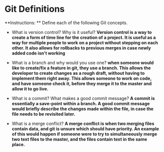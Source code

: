 # Git Definitions

**Instructions: ** Define each of the following Git concepts.

* What is version control?  Why is it useful? 
__Version control is a way to create a form of time line for the creation of a project.  It is useful as a way for multiple people to work on a project without stepping on each other.  It also allows for rollbacks to previous merges in case newly added code isn't working__

* What is a branch and why would you use one?
__when someone would like to create/fix a feature in git, they use a branch.  This allows the developer to create changes as a rough draft, without having to implement them right away.  This allows someone to work on code, and have someone check it, before they merge it to the master and allow it to go live.__

* What is a commit? What makes a good commit message? 
__A commit is essentially a save-point within a branch.  A good commit message would briefly describe the changes made within the file, in case the file needs to be revisited later.__

* What is a merge conflict?
__A merge conflict is when two merging files contain data, and git is unsure which should have priority.  An example of this would happen if someone were to try to simultaneously merge two text files to the master, and the files contain text in the same place.__